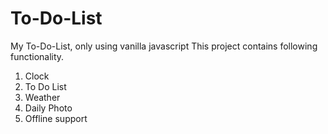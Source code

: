 # To-Do-List

My To-Do-List, only using vanilla javascript 
This project contains following functionality.

1. Clock
2. To Do List
3. Weather
4. Daily Photo
5. Offline support 
